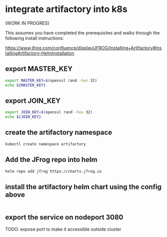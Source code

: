 # integrate artifactory into k8s

(WORK IN PROGRES)

This assumes you have completed the prerequisites and walks through the following install instructions:

https://www.jfrog.com/confluence/display/JFROG/Installing+Artifactory#InstallingArtifactory-HelmInstallation

## export MASTER_KEY

```bash
export MASTER_KEY=$(openssl rand -hex 32)
echo ${MASTER_KEY}
```

## export JOIN_KEY

```bash
export JOIN_KEY=$(openssl rand -hex 32)
echo ${JOIN_KEY}
```

## create the artifactory namespace

```bash
kubectl create namespace artifactory
```

## Add the JFrog repo into helm

```bash
helm repo add jfrog https://charts.jfrog.io
```

## install the artifactory helm chart using the config above

```bash

```

## export the service on nodeport 3080

TODO: expose port to make it accessible outside cluster
